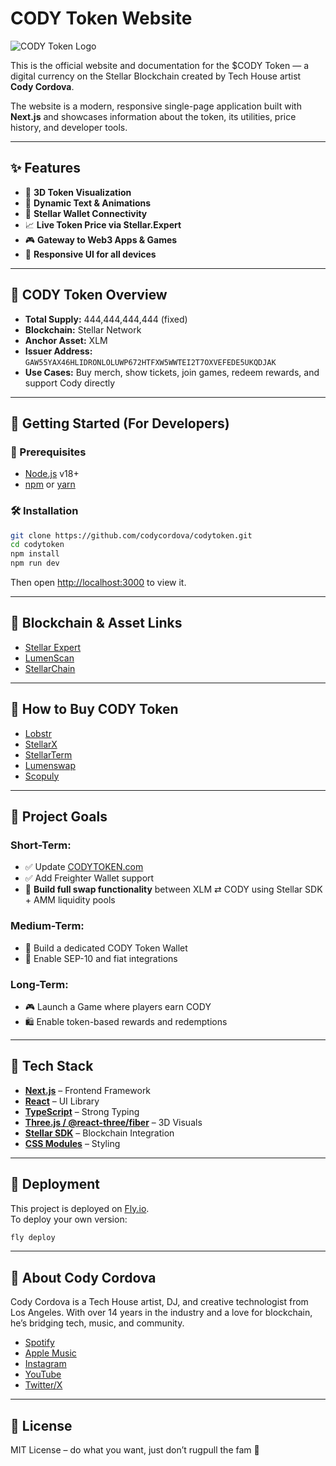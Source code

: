 # CODY Token Website

![CODY Token Logo](https://www.codycordova.com/uploads/9/7/2/8/97282376/cody-token-logo_orig.png)

This is the official website and documentation for the $CODY Token — a digital currency on the Stellar Blockchain created by Tech House artist **Cody Cordova**.

The website is a modern, responsive single-page application built with **Next.js** and showcases information about the token, its utilities, price history, and developer tools.

---

## ✨ Features

- 🎨 **3D Token Visualization**
- 🧠 **Dynamic Text & Animations**
- 💸 **Stellar Wallet Connectivity**
- 📈 **Live Token Price via Stellar.Expert**
- 🎮 **Gateway to Web3 Apps & Games**
- 📱 **Responsive UI for all devices**

---

## 🌟 CODY Token Overview

- **Total Supply:** 444,444,444,444 (fixed)
- **Blockchain:** Stellar Network
- **Anchor Asset:** XLM
- **Issuer Address:** `GAW55YAX46HLIDRONLOLUWP672HTFXW5WWTEI2T7OXVEFEDE5UKQDJAK`
- **Use Cases:** Buy merch, show tickets, join games, redeem rewards, and support Cody directly

---

## 🚀 Getting Started (For Developers)

### 🧰 Prerequisites

- [Node.js](https://nodejs.org/) v18+
- [npm](https://www.npmjs.com/) or [yarn](https://yarnpkg.com/)

### 🛠 Installation

```bash
git clone https://github.com/codycordova/codytoken.git
cd codytoken
npm install
npm run dev
```

Then open [http://localhost:3000](http://localhost:3000) to view it.

---

## 🔗 Blockchain & Asset Links

- [Stellar Expert](https://stellar.expert/explorer/public/asset/CODY-GAW55YAX46HLIDRONLOLUWP672HTFXW5WWTEI2T7OXVEDE5UKQDJAK-1)
- [LumenScan](https://lumenscan.io/assets/CODY-GAW55YAX46HLIDRONLOLUWP672HTFXW5WWTEI2T7OXVEDE5UKQDJAK)
- [StellarChain](https://stellarchain.io/assets/CODY-GAW55YAX46HLIDRONLOLUWP672HTFXW5WWTEI2T7OXVEDE5UKQDJAK)

---

## 🛒 How to Buy CODY Token

- [Lobstr](https://lobstr.co/trade/CODY:GAW55YAX46HLIDRONLOLUWP672HTFXW5WWTEI2T7OXVEDE5UKQDJAK)
- [StellarX](https://www.stellarx.com/swap/native/CODY:GAW55YAX46HLIDRONLOLUWP672HTFXW5WWTEI2T7OXVEDE5UKQDJAK)
- [StellarTerm](https://stellarterm.com/swap/XLM-native/CODY-GAW55YAX46HLIDRONLOLUWP672HTFXW5WWTEI2T7OXVEDE5UKQDJAK)
- [Lumenswap](https://obm.lumenswap.io/swap/XLM/CODY-GAW55YAX46HLIDRONLOLUWP672HTFXW5WWTEI2T7OXVEDE5UKQDJAK)
- [Scopuly](https://scopuly.com/trade/CODY-XLM/GAW55YAX46HLIDRONLOLUWP672HTFXW5WWTEI2T7OXVEDE5UKQDJAK/native)

---

## 🎯 Project Goals

### Short-Term:
- ✅ Update [CODYTOKEN.com](https://codytoken.com)
- ✅ Add Freighter Wallet support
- 🔧 **Build full swap functionality** between XLM ⇄ CODY using Stellar SDK + AMM liquidity pools

### Medium-Term:
- 📱 Build a dedicated CODY Token Wallet
- 🏦 Enable SEP-10 and fiat integrations

### Long-Term:
- 🎮 Launch a Game where players earn CODY
- 🛍 Enable token-based rewards and redemptions

---

## 🧠 Tech Stack

- **[Next.js](https://nextjs.org/)** – Frontend Framework
- **[React](https://reactjs.org/)** – UI Library
- **[TypeScript](https://www.typescriptlang.org/)** – Strong Typing
- **[Three.js / @react-three/fiber](https://docs.pmnd.rs/react-three-fiber/getting-started/introduction)** – 3D Visuals
- **[Stellar SDK](https://www.stellar.org/developers/)** – Blockchain Integration
- **[CSS Modules](https://github.com/css-modules/css-modules)** – Styling

---

## 📁 Deployment

This project is deployed on [Fly.io](https://fly.io/).  
To deploy your own version:

```bash
fly deploy
```

---

## 👤 About Cody Cordova

Cody Cordova is a Tech House artist, DJ, and creative technologist from Los Angeles. With over 14 years in the industry and a love for blockchain, he’s bridging tech, music, and community.

- [Spotify](https://open.spotify.com/artist/677lOpgqlsN820JS4ER4ds)
- [Apple Music](https://music.apple.com/us/artist/cody-cordova/1536505416)
- [Instagram](https://www.instagram.com/realcodycordova)
- [YouTube](https://www.youtube.com/@realcodycordova)
- [Twitter/X](https://twitter.com/realcodycordova)

---

## 📜 License

MIT License – do what you want, just don’t rugpull the fam 🤝